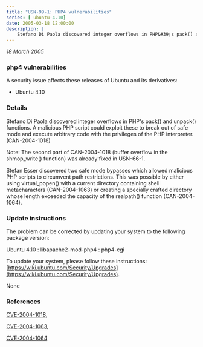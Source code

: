 ```yaml
---
title: "USN-99-1: PHP4 vulnerabilities"
series: [ ubuntu-4.10]
date: 2005-03-18 12:00:00
description: |
    Stefano Di Paola discovered integer overflows in PHP&#39;s pack() and unpack() functions. A malicious PHP script could exploit these to break out of safe mode and execute arbitrary code with the privileges of the PHP interpreter. (CAN-2004-1018)
--- 
```

 
 

*18 March 2005*

### php4 vulnerabilities

A security issue affects these releases of Ubuntu and its derivatives:

* Ubuntu 4.10

### Details

Stefano Di Paola discovered integer overflows in PHP&#39;s pack() and unpack() functions. A malicious PHP script could exploit these to break out of safe mode and execute arbitrary code with the privileges of the PHP interpreter. (CAN-2004-1018)

Note: The second part of CAN-2004-1018 (buffer overflow in the shmop_write() function) was already fixed in USN-66-1.

Stefan Esser discovered two safe mode bypasses which allowed malicious PHP scripts to circumvent path restrictions. This was possible by either using virtual_popen() with a current directory containing shell metacharacters (CAN-2004-1063) or creating a specially crafted directory whose length exceeded the capacity of the realpath() function (CAN-2004-1064).

### Update instructions

The problem can be corrected by updating your system to the following package version:

Ubuntu 4.10
 : libapache2-mod-php4 
 : php4-cgi 

To update your system, please follow these instructions: [https://wiki.ubuntu.com/Security/Upgrades](https://wiki.ubuntu.com/Security/Upgrades).

None

### References

 
 [CVE-2004-1018](http://people.ubuntu.com/~ubuntu-security/cve/CVE-2004-1018), 

 [CVE-2004-1063](http://people.ubuntu.com/~ubuntu-security/cve/CVE-2004-1063), 

 [CVE-2004-1064](http://people.ubuntu.com/~ubuntu-security/cve/CVE-2004-1064)
 

